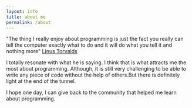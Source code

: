 ```yaml
---
layout: info
title: about me
permalink: /about
---
```


"The thing I really enjoy about programming is just the fact you really can tell the computer exactly what to do and it will do what you tell it and nothing more" 
[Linus Torvalds](https://www.youtube.com/watch?v=S5S9LIT-hdc)

I totally resonate with what he is saying. I think that is what attracts me the most about programming. Although, it is still very challenging to be able to write any piece of code without the help of others.But there is definitely light at the end of the tunnel.

I hope one day, I can give back to the community that helped me learn about programming.
